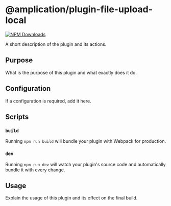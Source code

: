 # @amplication/plugin-file-upload-local

[![NPM Downloads](https://img.shields.io/npm/dt/@amplication/plugin-file-upload-local)](https://www.npmjs.com/package/@amplication/plugin-file-upload-local)

A short description of the plugin and its actions.

## Purpose

What is the purpose of this plugin and what exactly does it do.

## Configuration

If a configuration is required, add it here.

## Scripts

### `build`

Running `npm run build` will bundle your plugin with Webpack for production.

### `dev`

Running `npm run dev` will watch your plugin's source code and automatically bundle it with every change.

## Usage

Explain the usage of this plugin and its effect on the final build.
